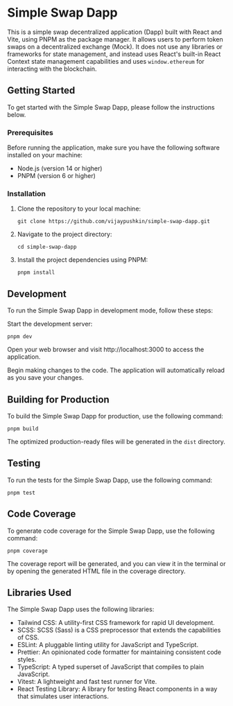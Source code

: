 # Simple Swap Dapp

This is a simple swap decentralized application (Dapp) built with React and Vite, using PNPM as the package manager. It allows users to perform token swaps on a decentralized exchange (Mock).
It does not use any libraries or frameworks for state management, and instead uses React's built-in React Context state management capabilities and uses `window.ethereum` for interacting with the blockchain.

## Getting Started

To get started with the Simple Swap Dapp, please follow the instructions below.

### Prerequisites

Before running the application, make sure you have the following software installed on your machine:

- Node.js (version 14 or higher)
- PNPM (version 6 or higher)

### Installation

1. Clone the repository to your local machine:
    ```shell
    git clone https://github.com/vijaypushkin/simple-swap-dapp.git
    ```

2. Navigate to the project directory:
    ```shell
    cd simple-swap-dapp
    ```

3. Install the project dependencies using PNPM:
    ```shell
    pnpm install

## Development
To run the Simple Swap Dapp in development mode, follow these steps:

Start the development server:
```shell
pnpm dev
```

Open your web browser and visit http://localhost:3000 to access the application.

Begin making changes to the code. The application will automatically reload as you save your changes.

## Building for Production
To build the Simple Swap Dapp for production, use the following command:

```shell
pnpm build
```
The optimized production-ready files will be generated in the `dist` directory.

## Testing
To run the tests for the Simple Swap Dapp, use the following command:

```shell
pnpm test
```

## Code Coverage
To generate code coverage for the Simple Swap Dapp, use the following command:

```shell
pnpm coverage
```
The coverage report will be generated, and you can view it in the terminal or by opening the generated HTML file in the coverage directory.

## Libraries Used
The Simple Swap Dapp uses the following libraries:

* Tailwind CSS: A utility-first CSS framework for rapid UI development.
* SCSS: SCSS (Sass) is a CSS preprocessor that extends the capabilities of CSS.
* ESLint: A pluggable linting utility for JavaScript and TypeScript.
* Prettier: An opinionated code formatter for maintaining consistent code styles.
* TypeScript: A typed superset of JavaScript that compiles to plain JavaScript.
* Vitest: A lightweight and fast test runner for Vite.
* React Testing Library: A library for testing React components in a way that simulates user interactions.